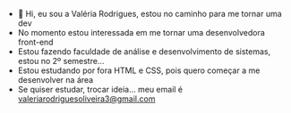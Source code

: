 - 👋 Hi, eu sou a Valéria Rodrigues, estou no caminho para me tornar uma dev
- No momento estou interessada em me tornar uma desenvolvedora front-end 
- Estou fazendo faculdade de análise e desenvolvimento de sistemas, estou no 2º semestre... 
- Estou estudando por fora HTML e CSS, pois quero começar a me desenvolver na área
- Se quiser estudar, trocar ideia... meu email é valeriarodriguesoliveira3@gmail.com
